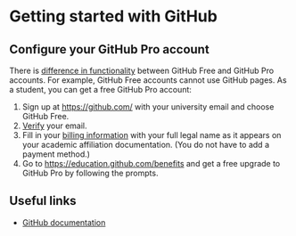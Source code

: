 # Getting started with GitHub

## Configure your GitHub Pro account

There is [difference in functionality](https://docs.github.com/en/get-started/learning-about-github/githubs-plans) between GitHub Free and GitHub Pro accounts. For example, GitHub Free accounts cannot use GitHub pages.
As a student, you can get a free GitHub Pro account:

1. Sign up at https://github.com/ with your university email and choose GitHub Free.
2. [Verify](https://docs.github.com/en/account-and-profile/setting-up-and-managing-your-personal-account-on-github/managing-email-preferences/verifying-your-email-address) your email.
3. Fill in your [billing information](https://github.com/settings/billing/payment_information) with your full legal name as it appears on your academic affiliation documentation. (You do not have to add a payment method.)
4. Go to https://education.github.com/benefits and get a free upgrade to GitHub Pro by following the prompts.

## Useful links

- [GitHub documentation](https://docs.github.com)
